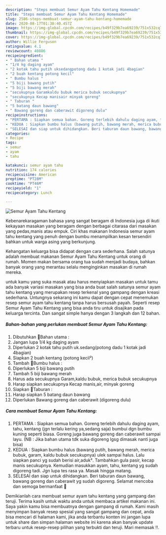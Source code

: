 ```yaml
---
description: "Steps membuat Semur Ayam Tahu Kentang Homemade"
title: "Steps membuat Semur Ayam Tahu Kentang Homemade"
slug: 2586-steps-membuat-semur-ayam-tahu-kentang-homemade
date: 2020-08-17T01:30:40.457Z
image: https://img-global.cpcdn.com/recipes/b49f329b7ea69239/751x532cq70/semur-ayam-tahu-kentang-foto-resep-utama.jpg
thumbnail: https://img-global.cpcdn.com/recipes/b49f329b7ea69239/751x532cq70/semur-ayam-tahu-kentang-foto-resep-utama.jpg
cover: https://img-global.cpcdn.com/recipes/b49f329b7ea69239/751x532cq70/semur-ayam-tahu-kentang-foto-resep-utama.jpg
author: Willie Ferguson
ratingvalue: 4.1
reviewcount: 40886
recipeingredient:
- " Bahan utama "
- "1/4 kg daging ayam"
- "2 kotak tahu putih uksedangpotong dadu 1 kotak jadi 4bagian"
- "2 buah kentang potong kecil"
- " Bumbu halus "
- "5 biji bawang putih"
- "5 biji bawang merah"
- "secukupnya Garamkaldu bubuk merica bubuk secukupnya"
- "secukupnya Kecap manisair minyak goreng"
- " Taburan "
- "5 batang daun bawang"
- " Bawang goreng dan caberawit digoreng dulu"
recipeinstructions:
- "PERTAMA : Siapkan semua bahan. Goreng terlebih dahulu daging ayam, tahu, kentang (jgn terlalu kering ya,sedang saja) bumbui dgn bumbu kuning seperti biasa. Goreng juga bawang goreng dan caberawit sampai layu. (NB : Jika bahan utama tdk suka digoreng lgsg dimasak nanti juga bisa)"
- "KEDUA : Siapkan bumbu halus (bawang putih, bawang merah, merica bubuk, garam, kaldu bubuk secukupnya) ulek sampai halus. Lalu siapkan panci yg sudah berisi air,aduk². Tambahkan gula pasir, kecap manis secukupnya. Kemudian masukkan ayam, tahu, kentang yg sudah digoreng tadi. Jgn lupa tes rasa ya. Masak hingga matang."
- "SELESAI dan siap untuk dihidangkan. Beri taburan daun bawang, bawang goreng dan caberawit yg sudah digoreng. Selamat mencoba dan semoga bermanfaat 🙏"
categories:
- Recipe
tags:
- semur
- ayam
- tahu

katakunci: semur ayam tahu 
nutrition: 174 calories
recipecuisine: American
preptime: "PT28M"
cooktime: "PT46M"
recipeyield: "1"
recipecategory: Lunch

---
```



![Semur Ayam Tahu Kentang](https://img-global.cpcdn.com/recipes/b49f329b7ea69239/751x532cq70/semur-ayam-tahu-kentang-foto-resep-utama.jpg)

Kebenarekaragaman bahasa yang sangat beragam di Indonesia juga di ikuti kekayaan masakan yang beragam dengan berbagai citarasa dari masakan yang pedas,manis atau empuk. Ciri khas makanan Indonesia semur ayam tahu kentang yang penuh dengan bumbu menampilkan kesan tersendiri bahkan untuk warga asing yang berkunjung.




Kehangatan keluarga bisa didapat dengan cara sederhana. Salah satunya adalah membuat makanan Semur Ayam Tahu Kentang untuk orang di rumah. Momen makan bersama orang tua sudah menjadi budaya, bahkan banyak orang yang merantau selalu menginginkan masakan di rumah mereka.

untuk kamu yang suka masak atau harus menyiapkan masakan untuk tamu ada banyak variasi masakan yang bisa anda buat salah satunya semur ayam tahu kentang yang merupakan resep terkenal yang gampang dengan kreasi sederhana. Untungnya sekarang ini kamu dapat dengan cepat menemukan resep semur ayam tahu kentang tanpa harus bersusah payah.
Seperti resep Semur Ayam Tahu Kentang yang bisa anda tiru untuk disajikan pada keluarga tercinta. Dan sangat simple hanya dengan 3 langkah dan 12 bahan.


<!--inarticleads1-->

##### Bahan-bahan yang perlukan membuat Semur Ayam Tahu Kentang:

1. Dibutuhkan  🍲Bahan utama :
1. Jangan lupa 1/4 kg daging ayam
1. Diperlukan 2 kotak tahu putih uk.sedang(potong dadu 1 kotak jadi 4bagian)
1. Siapkan 2 buah kentang (potong kecil²)
1. Tambah  🍲Bumbu halus :
1. Diperlukan 5 biji bawang putih
1. Tambah 5 biji bawang merah
1. Harus ada secukupnya Garam,kaldu bubuk, merica bubuk secukupnya
1. Harap siapkan secukupnya Kecap manis,air, minyak goreng
1. Siapkan  🍲Taburan :
1. Harap siapkan 5 batang daun bawang
1. Diperlukan  Bawang goreng dan caberawit (digoreng dulu)




<!--inarticleads2-->

##### Cara membuat  Semur Ayam Tahu Kentang:

1. PERTAMA : Siapkan semua bahan. Goreng terlebih dahulu daging ayam, tahu, kentang (jgn terlalu kering ya,sedang saja) bumbui dgn bumbu kuning seperti biasa. Goreng juga bawang goreng dan caberawit sampai layu. (NB : Jika bahan utama tdk suka digoreng lgsg dimasak nanti juga bisa)
1. KEDUA : Siapkan bumbu halus (bawang putih, bawang merah, merica bubuk, garam, kaldu bubuk secukupnya) ulek sampai halus. Lalu siapkan panci yg sudah berisi air,aduk². Tambahkan gula pasir, kecap manis secukupnya. Kemudian masukkan ayam, tahu, kentang yg sudah digoreng tadi. Jgn lupa tes rasa ya. Masak hingga matang.
1. SELESAI dan siap untuk dihidangkan. Beri taburan daun bawang, bawang goreng dan caberawit yg sudah digoreng. Selamat mencoba dan semoga bermanfaat 🙏




Demikianlah cara membuat semur ayam tahu kentang yang gampang dan teruji. Terima kasih untuk waktu anda untuk membaca artikel makanan ini. Saya yakin kamu bisa membuatnya dengan gampang di rumah. Kami masih menyimpan banyak resep spesial yang sangat gampang dan cepat, anda bisa mencari di halaman kami, jika anda terbantu konten ini jangan lupa untuk share dan simpan halaman website ini karena akan banyak update terbaru untuk resep-resep pilihan yang terbukti dan teruji. Mari memasak !!. 
